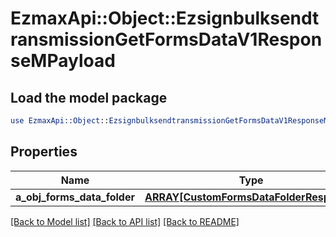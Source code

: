 # EzmaxApi::Object::EzsignbulksendtransmissionGetFormsDataV1ResponseMPayload

## Load the model package
```perl
use EzmaxApi::Object::EzsignbulksendtransmissionGetFormsDataV1ResponseMPayload;
```

## Properties
Name | Type | Description | Notes
------------ | ------------- | ------------- | -------------
**a_obj_forms_data_folder** | [**ARRAY[CustomFormsDataFolderResponse]**](CustomFormsDataFolderResponse.md) |  | 

[[Back to Model list]](../README.md#documentation-for-models) [[Back to API list]](../README.md#documentation-for-api-endpoints) [[Back to README]](../README.md)


